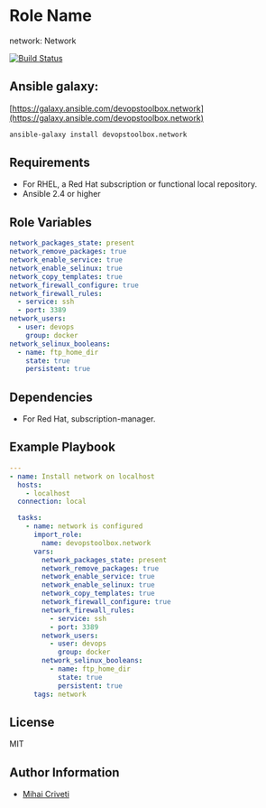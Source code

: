 Role Name
=========

network: Network

[![Build Status](https://travis-ci.org/cmihai-ansible/network.svg?branch=master)](https://travis-ci.org/cmihai-ansible/network)

Ansible galaxy:
---------------

[https://galaxy.ansible.com/devopstoolbox.network](https://galaxy.ansible.com/devopstoolbox.network)

```bash
ansible-galaxy install devopstoolbox.network
```

Requirements
------------

- For RHEL, a Red Hat subscription or functional local repository.
- Ansible 2.4 or higher

Role Variables
--------------

```yaml
network_packages_state: present
network_remove_packages: true
network_enable_service: true
network_enable_selinux: true
network_copy_templates: true
network_firewall_configure: true
network_firewall_rules:
  - service: ssh
  - port: 3389
network_users:
  - user: devops
    group: docker
network_selinux_booleans:
  - name: ftp_home_dir
    state: true
    persistent: true
```

Dependencies
------------

- For Red Hat, subscription-manager.

Example Playbook
----------------

```yaml
---
- name: Install network on localhost
  hosts:
    - localhost
  connection: local

  tasks:
    - name: network is configured
      import_role:
        name: devopstoolbox.network
      vars:
        network_packages_state: present
        network_remove_packages: true
        network_enable_service: true
        network_enable_selinux: true
        network_copy_templates: true
        network_firewall_configure: true
        network_firewall_rules:
          - service: ssh
          - port: 3389
        network_users:
          - user: devops
            group: docker
        network_selinux_booleans:
          - name: ftp_home_dir
            state: true
            persistent: true
      tags: network
```

License
-------

MIT

Author Information
------------------

- [Mihai Criveti](https://www.linkedin.com/in/crivetimihai)
